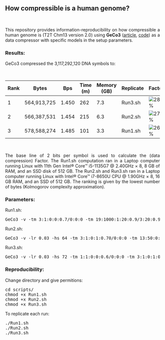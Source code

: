 <br>

## <b>How compressible is a human genome?</b> ##

<br>

<p align="justify">This repository provides information-reproducibility on how compressible a human genome is (T2T Chm13 version 2.0) using <b>GeCo3</b> (<a href="https://doi.org/10.1093/gigascience/giaa119">article</a>, <a href="https://github.com/cobilab/geco3">code</a>) as a data compressor with specific models in the setup parameters.</p>

### Results: ###

GeCo3 compressed the 3,117,292,120 DNA symbols to:

<br>

| Rank |Bytes       |Bps    | Time (m) | Memory (GB) | Replicate | Factor |
|------|------------|-------|----------|-------------|-----------|--------|
| 1    |564,913,725 | 1.450 | 262      | 7.3         | Run3.sh   |![28%](https://progress-bar.dev/28) |
| 2    |566,387,531 | 1.454 | 215      | 6.3         | Run2.sh   |![27%](https://progress-bar.dev/27) |
| 3    |578,588,274 | 1.485 | 101      | 3.3         | Run1.sh   |![26%](https://progress-bar.dev/26) |

<br>

<p align="justify">The base line of 2 bits per symbol is used to calculate the (data compression) Factor. The Run1.sh computation ran in a Laptop computer running Linux with 11th Gen Intel® Core™ i5-1135G7 @ 2.40GHz × 8, 8 GB of RAM, and an SSD disk of 512 GB. The Run2.sh and Run3.sh ran in a Laptop computer running Linux with Intel® Core™ i7-8650U CPU @ 1.90GHz × 8, 16 GB RAM, and an SSD of 512 GB. The ranking is given by the lowest number of bytes (Kolmogorov complexity approximation).</p>

### Parameters:

Run1.sh:
<pre>
GeCo3 -v -tm 3:1:0:0:0.7/0:0:0 -tm 19:1000:1:20:0.9/3:20:0.9 HS.seq
</pre>

Run2.sh:
<pre>
GeCo3 -v -lr 0.03 -hs 64 -tm 3:1:0:1:0.70/0:0:0 -tm 13:50:0:1:0.9/0:1:0.9 -tm 19:1500:1:40:0.88/3:20:0.88 HS.seq
</pre>

Run3.sh:
<pre>
GeCo3 -v -lr 0.03 -hs 72 -tm 1:1:0:0:0.6/0:0:0 -tm 3:1:0:1:0.70/0:0:0 -tm 8:1:0:1:0.85/0:0:0 -tm 13:20:0:1:0.9/0:1:0.9 -tm 20:1500:1:50:0.9/4:10:0.9 HS.seq
</pre>


### Reproducibility: ###

Change directory and give permitions:
<pre>
cd scripts/
chmod +x Run1.sh
chmod +x Run2.sh
chmod +x Run3.sh
</pre>

To replicate each run:
<pre>
./Run1.sh
./Run2.sh
./Run3.sh
</pre>

